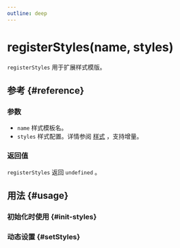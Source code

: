 ```yaml
---
outline: deep
---
```


# registerStyles(name, styles)
`registerStyles` 用于扩展样式模版。

## 参考 {#reference}
<!--@include: @/@views/api/references/chart/registerStyles.md-->

### 参数
- `name` 样式模板名。
- `styles` 样式配置。详情参阅 [样式](./styles.md) ，支持增量。

### 返回值
`registerStyles` 返回 `undefined` 。

## 用法 {#usage}
<script setup>
import InitStylesExtension from '../../@views/api/samples/init-styles-extension/index.vue'
import SetStylesExtension from '../../@views/api/samples/setStyles-extension/index.vue'
</script>

### 初始化时使用 {#init-styles}
<InitStylesExtension />

### 动态设置 {#setStyles}
<SetStylesExtension />